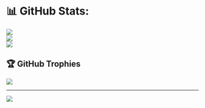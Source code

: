 # 📊 GitHub Stats:
![](https://github-readme-stats.vercel.app/api?username=jub0bs&show_icons=true&theme=dark&include_all_commits=true&count_private=true)<br/>
![](https://github-readme-streak-stats.herokuapp.com/?user=jub0bs&theme=dark&hide_border=false)<br/>
![](https://github-readme-stats.vercel.app/api/top-langs/?username=jub0bs&theme=dark&hide_border=false&include_all_commits=true&count_private=true&layout=compact)

## 🏆 GitHub Trophies
![](https://github-profile-trophy.vercel.app/?username=jub0bs&theme=onedark&no-frame=false&no-bg=false&margin-w=4)

---
[![](https://visitcount.itsvg.in/api?id=jub0bs&icon=2&color=2)](https://visitcount.itsvg.in)
